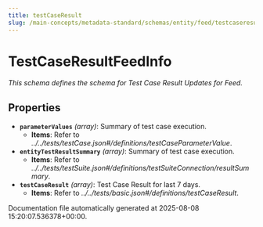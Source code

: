 ```yaml
---
title: testCaseResult
slug: /main-concepts/metadata-standard/schemas/entity/feed/testcaseresult
---
```


# TestCaseResultFeedInfo

*This schema defines the schema for Test Case Result Updates for Feed.*

## Properties

- **`parameterValues`** *(array)*: Summary of test case execution.
  - **Items**: Refer to *../../tests/testCase.json#/definitions/testCaseParameterValue*.
- **`entityTestResultSummary`** *(array)*: Summary of test case execution.
  - **Items**: Refer to *../../tests/testSuite.json#/definitions/testSuiteConnection/resultSummary*.
- **`testCaseResult`** *(array)*: Test Case Result for last 7 days.
  - **Items**: Refer to *../../tests/basic.json#/definitions/testCaseResult*.


Documentation file automatically generated at 2025-08-08 15:20:07.536378+00:00.
